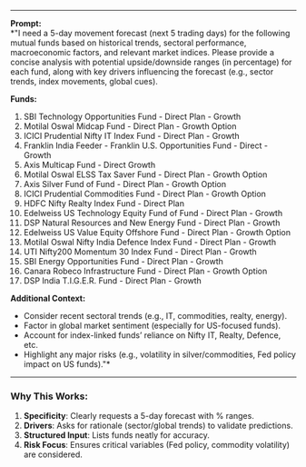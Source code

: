 

---  

**Prompt:**  
*"I need a 5-day movement forecast (next 5 trading days) for the following mutual funds based on historical trends, sectoral performance, macroeconomic factors, and relevant market indices. Please provide a concise analysis with potential upside/downside ranges (in percentage) for each fund, along with key drivers influencing the forecast (e.g., sector trends, index movements, global cues).  

**Funds:**  
1. SBI Technology Opportunities Fund - Direct Plan - Growth  
2. Motilal Oswal Midcap Fund - Direct Plan - Growth Option  
3. ICICI Prudential Nifty IT Index Fund - Direct Plan - Growth  
4. Franklin India Feeder - Franklin U.S. Opportunities Fund - Direct - Growth  
5. Axis Multicap Fund - Direct Growth  
6. Motilal Oswal ELSS Tax Saver Fund - Direct Plan - Growth Option  
7. Axis Silver Fund of Fund - Direct Plan - Growth Option  
8. ICICI Prudential Commodities Fund - Direct Plan - Growth Option  
9. HDFC Nifty Realty Index Fund - Direct Plan  
10. Edelweiss US Technology Equity Fund of Fund - Direct Plan - Growth  
11. DSP Natural Resources and New Energy Fund - Direct Plan - Growth  
12. Edelweiss US Value Equity Offshore Fund - Direct Plan - Growth Option  
13. Motilal Oswal Nifty India Defence Index Fund - Direct Plan - Growth  
14. UTI Nifty200 Momentum 30 Index Fund - Direct Plan - Growth  
15. SBI Energy Opportunities Fund - Direct Plan - Growth  
16. Canara Robeco Infrastructure Fund - Direct Plan - Growth Option  
17. DSP India T.I.G.E.R. Fund - Direct Plan - Growth  

**Additional Context:**  
- Consider recent sectoral trends (e.g., IT, commodities, realty, energy).  
- Factor in global market sentiment (especially for US-focused funds).  
- Account for index-linked funds’ reliance on Nifty IT, Realty, Defence, etc.  
- Highlight any major risks (e.g., volatility in silver/commodities, Fed policy impact on US funds)."*  

---  

### Why This Works:  
1. **Specificity**: Clearly requests a 5-day forecast with % ranges.  
2. **Drivers**: Asks for rationale (sector/global trends) to validate predictions.  
3. **Structured Input**: Lists funds neatly for accuracy.  
4. **Risk Focus**: Ensures critical variables (Fed policy, commodity volatility) are considered.  

